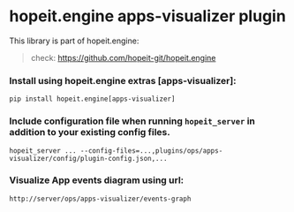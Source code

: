 # hopeit.engine apps-visualizer plugin


This library is part of hopeit.engine:

> check: https://github.com/hopeit-git/hopeit.engine


### Install using hopeit.engine extras [apps-visualizer]:

```
pip install hopeit.engine[apps-visualizer]
```

### Include configuration file when running `hopeit_server` in addition to your existing config files.

```
hopeit_server ... --config-files=...,plugins/ops/apps-visualizer/config/plugin-config.json,...
```

### Visualize App events diagram using url:

```
http://server/ops/apps-visualizer/events-graph
```

